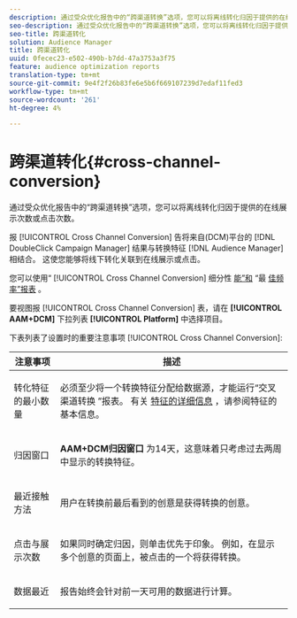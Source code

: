 ```yaml
---
description: 通过受众优化报告中的“跨渠道转换”选项，您可以将离线转化归因于提供的在线展示次数或点击次数。
seo-description: 通过受众优化报告中的“跨渠道转换”选项，您可以将离线转化归因于提供的在线展示次数或点击次数。
seo-title: 跨渠道转化
solution: Audience Manager
title: 跨渠道转化
uuid: 0fecec23-e502-490b-b7dd-47a3753a3f75
feature: audience optimization reports
translation-type: tm+mt
source-git-commit: 9e4f2f26b83fe6e5b6f669107239d7edaf11fed3
workflow-type: tm+mt
source-wordcount: '261'
ht-degree: 4%

---
```



# 跨渠道转化{#cross-channel-conversion}

通过受众优化报告中的“跨渠道转换”选项，您可以将离线转化归因于提供的在线展示次数或点击次数。

报 [!UICONTROL Cross Channel Conversion] 告将来自(DCM)平台的 [!DNL DoubleClick Campaign Manager] 结果与转换特征 [!DNL Audience Manager] 相结合。 这使您能够将线下转化关联到在线展示或点击。

您可以使用“ [!UICONTROL Cross Channel Conversion] 细分性 [能”和](../../../reporting/audience-optimization-reports/aor-advertisers/segment-performance.md) “最 [佳频率”报表](../../../reporting/audience-optimization-reports/aor-advertisers/optimal-frequency.md) 。

要视图报 [!UICONTROL Cross Channel Conversion] 表，请在 **[!UICONTROL AAM+DCM]** 下拉列表 **[!UICONTROL Platform]** 中选择项目。

下表列表了设置时的重要注意事项 [!UICONTROL Cross Channel Conversion]:

<table id="table_62590B4AB7624B619EC9AA8FF89722C9"> 
 <thead> 
  <tr> 
   <th class="entry"> 注意事项 </th> 
   <th class="entry"> 描述 </th> 
  </tr> 
 </thead>
 <tbody> 
  <tr> 
   <td colname="col01"> <p>转化特征的最小数量 </p> </td> 
   <td colname="col1"> <p>必须至少将一个转换特征分配给数据源，才能运行“交叉 <span class="wintitle"> 渠道转换</span> ”报表。 有关 <a href="../../../features/traits/create-onboarded-rule-based-traits.md"> 特征的详细信息</a> ，请参阅特征的基本信息。 </p> </td> 
  </tr>
  <tr> 
   <td> <p>归因窗口 </p> </td> 
   <td> <p> <b><span class="uicontrol"> AAM+DCM归因窗口</span></b> 为14天，这意味着只考虑过去两周中显示的转换特征。 </p> </td> 
  </tr> 
  <tr> 
   <td> <p>最近接触方法 </p> </td> 
   <td> <p>用户在转换前最后看到的创意是获得转换的创意。 </p> </td> 
  </tr> 
  <tr> 
   <td> <p>点击与展示次数 </p> </td> 
   <td> <p>如果同时确定归因，则单击优先于印象。 例如，在显示多个创意的页面上，被点击的一个将获得转换。 </p> </td> 
  </tr> 
  <tr> 
   <td> <p>数据最近 </p> </td> 
   <td> <p>报告始终会针对前一天可用的数据进行计算。 </p> </td> 
  </tr> 
 </tbody> 
</table>
